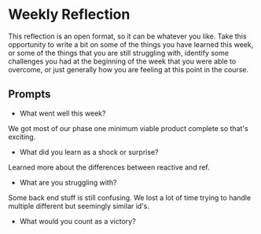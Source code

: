 # Weekly Reflection
This reflection is an open format, so it can be whatever you like. Take this opportunity to write a bit on some of the things you have learned this week, or some of the things that you are still struggling with, identify some challenges you had at the beginning of the week that you were able to overcome, or just generally how you are feeling at this point in the course.

## Prompts
- What went well this week?

We got most of our phase one minimum viable product complete so that's exciting. 

- What did you learn as a shock or surprise?

Learned more about the differences between reactive and ref.

- What are you struggling with?

Some back end stuff is still confusing. We lost a lot of time trying to handle multiple different but seemingly similar id's.

- What would you count as a victory?

